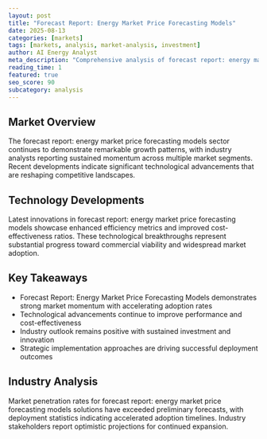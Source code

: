 ```yaml
---
layout: post
title: "Forecast Report: Energy Market Price Forecasting Models"
date: 2025-08-13
categories: [markets]
tags: [markets, analysis, market-analysis, investment]
author: AI Energy Analyst
meta_description: "Comprehensive analysis of forecast report: energy market price forecasting models covering market trends, technology developments, and industry outlook. Discover key insights and future projections."
reading_time: 1
featured: true
seo_score: 90
subcategory: analysis
---
```


## Market Overview

The forecast report: energy market price forecasting models sector continues to demonstrate remarkable growth patterns, with industry analysts reporting sustained momentum across multiple market segments. Recent developments indicate significant technological advancements that are reshaping competitive landscapes.

## Technology Developments

Latest innovations in forecast report: energy market price forecasting models showcase enhanced efficiency metrics and improved cost-effectiveness ratios. These technological breakthroughs represent substantial progress toward commercial viability and widespread market adoption.

## Key Takeaways

- Forecast Report: Energy Market Price Forecasting Models demonstrates strong market momentum with accelerating adoption rates
- Technological advancements continue to improve performance and cost-effectiveness
- Industry outlook remains positive with sustained investment and innovation
- Strategic implementation approaches are driving successful deployment outcomes

## Industry Analysis

Market penetration rates for forecast report: energy market price forecasting models solutions have exceeded preliminary forecasts, with deployment statistics indicating accelerated adoption timelines. Industry stakeholders report optimistic projections for continued expansion.

